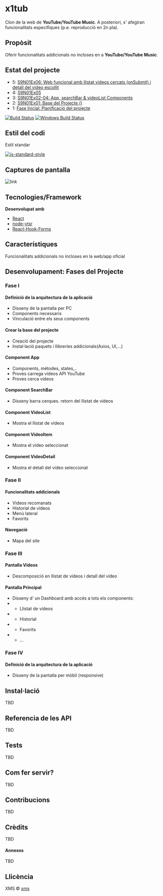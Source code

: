 # x1tub
Clon de la web de **YouTube/YouTube Music**.
A posteriori, s' afegiran funcionalitats específiques (p.e. reproducció en 2n pla).

## Propòsit
Oferir funcionalitats addicionals no incloses en a **YouTube/YouTube Music**.

## Estat del projecte
- 5: [S9N01Ex06: Web funcional amb llistat videos cercats (onSubmit) i detall del video escollit](#component-videoDetail)
- 4: [S9N01Ex05](#component-videoItem)
- 3: [S9N01Ex02-04: App, searchBar & videoList Components](#component-videoList)
- 2: [S9N01Ex01: Base del Projecte (<initialCommit>)](#crear-la-base-del-projecte)
- 1: [Fase Inicial: Planificació del projecte](#definició-de-la-arquitectura-de-la-aplicació)

[![Build Status](https://travis-ci.org/akashnimare/foco.svg?branch=master)](https://github.com/marsalxavi)
[![Windows Build Status](https://ci.appveyor.com/api/projects/status/github/akashnimare/foco?branch=master&svg=true)](https://github.com/marsalxavi)

## Estil del codi
Estil standar

[![js-standard-style](https://img.shields.io/badge/code%20style-standard-brightgreen.svg?style=flat)](https://github.com/feross/standard)
 
## Captures de pantalla

![link](x1tub/src/images/x1tub.png)

## Tecnologies/Framework

<b>Desenvolupat amb</b>
- [React](https://reactjs.org)
- [node-ytsr](https://www.npmjs.com/package/ytsr?activeTab=readme)
- [React-Hook-Forms](https://www.npmjs.com/package/react-hook-form)

## Característiques
Funcionalitats addicionals no incloses en la web/app oficial

## Desenvolupament: Fases del Projecte
### Fase I
#### Definició de la arquitectura de la aplicació
- Disseny de la pantalla per PC
- Components necessaris
- Vinculació entre els seus components
#### Crear la base del projecte
- Creació del projecte
- Instal·lació paquets i llibreries addicionals(Axios, UI,...)
#### Component App
- Components, mètodes, states,..
- Proves carrega vídeos API YouTube
- Proves cerca vídeos
#### Component SearchBar
- Disseny barra cerques. retorn del llistat de vídeos
#### Component VideoList
- Mostra el llistat de vídeos
#### Component VideoItem
- Mostra el vídeo seleccionat
#### Component VideoDetail
- Mostra el detall del vídeo seleccionat
### Fase II
#### Funcionalitats addicionals
- Videos recomanats
- Historial de vídeos
- Menú lateral
- Favorits
#### Navegació
- Mapa del site
### Fase III
#### Pantalla Vídeos
- Descomposició en llistat de vídeos i detall del vídeo
#### Pantalla Principal
- Disseny d' un Dashboard amb accés a tots els components:
- - Llistat de vídeos
- - Historial
- - Favorits
- - ...
### Fase IV
#### Definició de la arquitectura de la aplicació
- Disseny de la pantalla per mòbil (responsive)

## Instal·lació
TBD
## Referencia de les API
TBD
## Tests
TBD
## Com fer servir?
TBD
## Contribucions
TBD
## Crèdits
TBD
#### Annexos
TBD
## Llicència
XMS © [xms]()